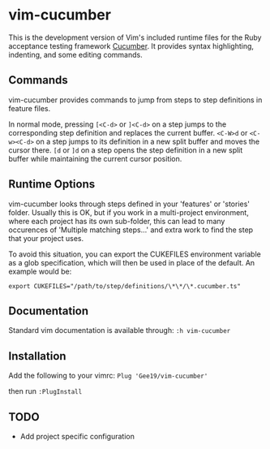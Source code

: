 # vim-cucumber

This is the development version of Vim's included runtime files for the Ruby
acceptance testing framework [Cucumber](http://cukes.info/). It provides
syntax highlighting, indenting, and some editing commands.

## Commands

vim-cucumber provides commands to jump from steps to step definitions in
feature files.

In normal mode, pressing `[<C-d>` or `]<C-d>` on a step jumps to the
corresponding step definition and replaces the current buffer. `<C-W>d` or
`<C-w><C-d>` on a step jumps to its definition in a new split buffer and moves
the cursor there. `[d` or `]d` on a step opens the step definition in a new
split buffer while maintaining the current cursor position.

## Runtime Options

vim-cucumber looks through steps defined in your 'features' or 'stories' folder.
Usually this is OK, but if you work in a multi-project environment, where each
project has its own sub-folder, this can lead to many occurences of 'Multiple 
matching steps...' and extra work to find the step that your project uses.

To avoid this situation, you can export the CUKEFILES environment variable as a
glob specification, which will then be used in place of the default.  An example
would be:

  `export CUKEFILES="/path/to/step/definitions/\*\*/\*.cucumber.ts"`

## Documentation

Standard vim documentation is available through:
  `:h vim-cucumber`

## Installation

Add the following to your vimrc:
`Plug 'Gee19/vim-cucumber'`

then run `:PlugInstall`

## TODO

- Add project specific configuration
